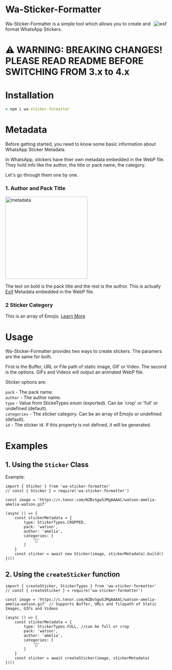 # Wa-Sticker-Formatter

<img src="https://img.icons8.com/color/96/000000/whatsapp--v5.png" alt="wsf" align="right" />

Wa-Sticker-Formatter is a simple tool which allows you to create and format WhatsApp Stickers.

</div>

# ⚠️ **WARNING: BREAKING CHANGES! PLEASE READ README BEFORE SWITCHING FROM 3.x to 4.x**

# Installation

```cmd
> npm i wa-sticker-formatter
```

# Metadata

Before getting started, you need to know some basic information about WhatsApp Sticker Metadata.

In WhatsApp, stickers have thier own metadata embedded in the WebP file. They hold info like the author, the title or pack name, the category.

Let's go through them one by one.

### 1. Author and Pack Title

<a href="https://ibb.co/MhyzMwJ"><img src="https://i.ibb.co/9vmxsKd/metadata.jpg" alt="metadata" border="0" width=256></a>

The text on bold is the pack title and the rest is the author.
This is actually [Exif](https://en.wikipedia.org/wiki/Exif) Metadata embedded in the WebP file.

### 2 Sticker Category

This is an array of Emojis. [Learn More](https://github.com/WhatsApp/stickers/wiki/Tag-your-stickers-with-Emojis)

# Usage

Wa-Sticker-Formatter provides two ways to create stickers.
The paramers are the same for both.

First is the Buffer, URL or File path of static image, GIF or Video. The second is the options. GIFs and Videos will output an animated WebP file.

Sticker options are:

`pack` - The pack name.<br>
`author` - The author name.<br>
`type` - Value from StickeTypes enum (exported). Can be 'crop' or 'full' or undefined (default).<br>
`categories` - The sticker category. Can be an array of Emojis or undefined (default).<br>
`id` - The sticker id. If this property is not defined, it will be generated.<br>

# Examples

## 1. Using the `Sticker` Class

Example:

```TS
import { Sticker } from 'wa-sticker-formatter'
// const { Sticker } = require('wa-sticker-formatter')

const image = 'https://c.tenor.com/WZBvSgw5JMgAAAAC/watson-amelia-amelia-watson.gif'

(async () => {
    const stickerMetadata = {
        type: StickerTypes.CROPPED,
        pack: 'watson',
        author: 'amelia',
        categories: [
            '🌹'
        ]
    }
    const sticker = await new Sticker(image, stickerMetadata).build()
})()

```

## 2. Using the `createSticker` function

```TS
import { createSticker, StickerTypes } from 'wa-sticker-formatter'
// const { createSticker } = require('wa-sticker-formatter')

const image = 'https://c.tenor.com/WZBvSgw5JMgAAAAC/watson-amelia-amelia-watson.gif' // Supports Buffer, URLs and filepath of Static Images, GIFs and Videos

(async () => {
    const stickerMetadata = {
        type: StickerTypes.FULL, //can be full or crop
        pack: 'watson',
        author: 'amelia',
        categories: [
            '🌹'
        ]
    }
    const sticker = await createSticker(image, stickerMetadata)
})()
```
